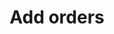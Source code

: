 ---
title: Add orders
excerpt: >-
  The method is used for transferring orders.<br/>To learn more, read <a
  href="https://yespo.io/support/orders-automation">Order Transfer Using the
  Generate event API Method.</a>
api:
  file: yespoio.json
  operationId: ordersBulkInsert
deprecated: false
hidden: false
metadata:
  title: ''
  description: ''
  robots: index
next:
  description: ''
---